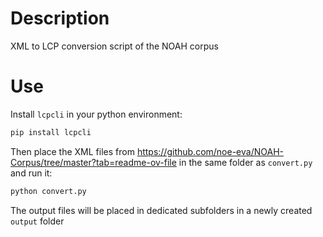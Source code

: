 # Description
XML to LCP conversion script of the NOAH corpus

# Use

Install `lcpcli` in your python environment:

```bash
pip install lcpcli
```

Then place the XML files from https://github.com/noe-eva/NOAH-Corpus/tree/master?tab=readme-ov-file in the same folder as `convert.py` and run it:

```bash
python convert.py
```

The output files will be placed in dedicated subfolders in a newly created `output` folder
